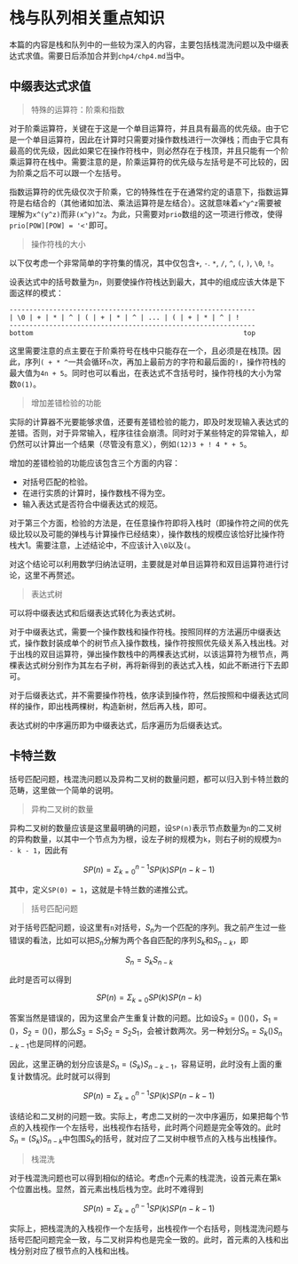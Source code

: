 栈与队列相关重点知识
==================

本篇的内容是栈和队列中的一些较为深入的内容，主要包括栈混洗问题以及中缀表达式求值。需要日后添加合并到`chp4/chp4.md`当中。

## 中缀表达式求值

> 特殊的运算符：阶乘和指数

对于阶乘运算符，关键在于这是一个单目运算符，并且具有最高的优先级。由于它是一个单目运算符，因此在计算时只需要对操作数栈进行一次弹栈；而由于它具有最高的优先级，因此如果它在操作符栈中，则必然存在于栈顶，并且只能有一个阶乘运算符在栈中。需要注意的是，阶乘运算符的优先级与左括号是不可比较的，因为阶乘之后不可以跟一个左括号。

指数运算符的优先级仅次于阶乘，它的特殊性在于在通常约定的语意下，指数运算符是右结合的（其他诸如加法、乘法运算符是左结合）。这就意味着`x^y^z`需要被理解为`x^(y^z)`而非`(x^y)^z`。为此，只需要对`prio`数组的这一项进行修改，使得`prio[POW][POW] = '<'`即可。

> 操作符栈的大小

以下仅考虑一个非常简单的字符集的情况，其中仅包含`+`, `-`. `*`, `/`, `^`, `(`, `)`, `\0`, `!`。

设表达式中的括号数量为`n`，则要使操作符栈达到最大，其中的组成应该大体是下面这样的模式：

```
--------------------------------------------------------------
| \0 | + | * | ^ | ( | + | * | ^ | ... | ( | + | * | ^ | !
--------------------------------------------------------------
bottom                                                     top
```

这里需要注意的点主要在于阶乘符号在栈中只能存在一个，且必须是在栈顶。因此，序列`( + * ^`一共会循环`n`次，再加上最前方的字符和最后面的`!`，操作符栈的最大值为`4n + 5`。同时也可以看出，在表达式不含括号时，操作符栈的大小为常数`O(1)`。

> 增加差错检验的功能

实际的计算器不光要能够求值，还要有差错检验的能力，即及时发现输入表达式的差错。否则，对于异常输入，程序往往会崩溃。同时对于某些特定的异常输入，却仍然可以计算出一个结果（尽管没有意义），例如`(12)3 + ! 4 * + 5`。

增加的差错检验的功能应该包含三个方面的内容：

+ 对括号匹配的检验。
+ 在进行实质的计算时，操作数栈不得为空。
+ 输入表达式是否符合中缀表达式的规范。

对于第三个方面，检验的方法是，在任意操作符即将入栈时（即操作符之间的优先级比较以及可能的弹栈与计算操作已经结束），操作数栈的规模应该恰好比操作符栈大1。需要注意，上述结论中，不应该计入`\0`以及`(`。

对这个结论可以利用数学归纳法证明，主要就是对单目运算符和双目运算符进行讨论，这里不再赘述。

> 表达式树

可以将中缀表达式和后缀表达式转化为表达式树。

对于中缀表达式，需要一个操作数栈和操作符栈。按照同样的方法遍历中缀表达式，操作数封装成单个的树节点入操作数栈，操作符按照优先级关系入栈出栈。对于出栈的双目运算符，弹出操作数栈中的两棵表达式树，以该运算符为根节点，两棵表达式树分别作为其左右子树，再将新得到的表达式入栈，如此不断进行下去即可。

对于后缀表达式，并不需要操作符栈，依序读到操作符，然后按照和中缀表达式同样的操作，即出栈两棵树，构造新树，然后再入栈，即可。

表达式树的中序遍历即为中缀表达式，后序遍历为后缀表达式。

## 卡特兰数

括号匹配问题，栈混洗问题以及异构二叉树的数量问题，都可以归入到卡特兰数的范畴，这里做一个简单的说明。

> 异构二叉树的数量

异构二叉树的数量应该是这里最明确的问题，设`SP(n)`表示节点数量为`n`的二叉树的异构数量，以其中一个节点为为根，设左子树的规模为`k`，则右子树的规模为`n - k - 1`，因此有

$$
SP(n) = \Sigma_{k = 0}^{n - 1}SP(k)SP(n - k - 1)
$$

其中，定义`SP(0) = 1`，这就是卡特兰数的递推公式。

> 括号匹配问题

对于括号匹配问题，设这里有`n`对括号，$S_n$为一个匹配的序列。我之前产生过一些错误的看法，比如可以把$S_n$分解为两个各自匹配的序列$S_k$和$S_{n - k}$，即

$$
S_n = S_k S_{n - k}
$$

此时是否可以得到

$$
SP(n) = \Sigma_{k = 0}SP(k)SP(n - k)
$$

答案当然是错误的，因为这里会产生重复计数的问题。比如设$S_3 = ()()()$，$S_1 = ()$，$S_2 = ()()$，那么$S_3 = S_1S_2 = S_2S_1$，会被计数两次。另一种划分$S_n = S_k()S_{n - k - 1}$也是同样的问题。

因此，这里正确的划分应该是$S_n = (S_k)S_{n - k - 1}$，容易证明，此时没有上面的重复计数情况。此时就可以得到

$$
SP(n) = \Sigma_{k = 0}^{n - 1}SP(k)SP(n - k - 1)
$$

该结论和二叉树的问题一致。实际上，考虑二叉树的一次中序遍历，如果把每个节点的入栈视作一个左括号，出栈视作右括号，此时两个问题是完全等效的。此时$S_n = (S_k)S_{n - k}$中包围$S_K$的括号，就对应了二叉树中根节点的入栈与出栈操作。

> 栈混洗

对于栈混洗问题也可以得到相似的结论。考虑`n`个元素的栈混洗，设首元素在第`k`个位置出栈。显然，首元素出栈后栈为空。此时不难得到

$$
SP(n) = \Sigma_{k = 0}^{n - 1}SP(k)SP(n - k - 1)
$$

实际上，把栈混洗的入栈视作一个左括号，出栈视作一个右括号，则栈混洗问题与括号匹配问题完全一致，与二叉树异构也是完全一致的。此时，首元素的入栈和出栈分别对应了根节点的入栈和出栈。
